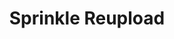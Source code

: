 ---
slug: sprinkle-reupload
title: Sprinkle Reupload
description: "Sprinkle Reupload is an exciting online game. Play for free directly in your browser!"
icon: /images/new_mods/Sprinkle Reupload.png
url: https://wowtbc.net/sprunkin/sprinkle-reupload/index.html
previewImage: /images/new_mods/Sprinkle Reupload.png
type: new mods

# SEO配置
seo:
  title: "Sprinkle Reupload - Play Free Online Game | Fun Browser Games"
  description: "Sprinkle Reupload - Play this fun online game for free in your browser. No download required!"
  ogImage: "/images/new_mods/Sprinkle Reupload.png"
  keywords: "sprinkle-reupload, online game, browser game, free game, new mods game, play online"

videoUrls:
  - https://www.youtube.com/embed/example1
  - https://www.youtube.com/embed/example2

whyPlay:
  title: "Why Play Sprinkle Reupload?"
  items:
    - "Immersive Gameplay: Sprinkle Reupload offers an engaging and immersive gaming experience that will keep you entertained for hours"
    - "Challenging Levels: Test your skills with increasingly difficult challenges and obstacles"
    - "Beautiful Graphics: Enjoy stunning visuals and smooth animations that bring the game world to life"
    - "Regular Updates: New content and features are added regularly to keep the game fresh and exciting"
    - "Free to Play: Experience all the fun without spending a penny"
    - "Community Features: Connect with other players, share strategies, and compete for high scores"
    - "Cross-Platform: Play on any device with a web browser, no downloads required"

features:
  title: "Key Features of Sprinkle Reupload"
  image: "/images/new_mods/Sprinkle Reupload.png"
  items:
    - "Intuitive Controls: Easy to learn controls make Sprinkle Reupload accessible for players of all skill levels"
    - "Multiple Game Modes: Enjoy various gameplay options that provide different challenges and experiences"
    - "Character Customization: Personalize your gaming experience with unique characters and items"
    - "Achievement System: Complete special tasks to earn rewards and recognition"
    - "Leaderboards: Compete with players worldwide and see who can achieve the highest scores"

characteristics:
  title: "Game Characteristics"
  image: "/images/new_mods/Sprinkle Reupload.png"
  items:
    - "Genre: New mods game with elements of strategy and skill"
    - "Difficulty: Suitable for both casual gamers and those seeking a challenge"
    - "Play Time: Quick sessions or extended gameplay, depending on your preference"
    - "Art Style: Vibrant and engaging visuals that enhance the gaming experience"
    - "Sound Design: Immersive audio that complements the gameplay perfectly"

info: "Sprinkle Reupload is an exciting online game that offers players a unique and engaging gaming experience. With its intuitive controls, stunning visuals, and challenging gameplay, Sprinkle Reupload provides hours of entertainment for players of all ages and skill levels. Whether you're looking for a quick gaming session during a break or an extended play session, Sprinkle Reupload delivers an immersive experience that will keep you coming back for more. The game features multiple levels of increasing difficulty, ensuring that players are constantly challenged as they progress. With regular updates adding new content and features, Sprinkle Reupload remains fresh and exciting, providing endless entertainment options for its growing community of players."

howToPlayIntro: "Welcome to Sprinkle Reupload! This guide will walk you through the basics and help you master the game. Whether you're a beginner or looking to improve your skills, these tips and instructions will enhance your gaming experience."

howToPlaySteps:
  - title: "Getting Started"
    description: "Begin your Sprinkle Reupload adventure by familiarizing yourself with the controls. Use your keyboard or mouse to navigate through the game interface. The tutorial will guide you through the basic mechanics and help you understand the objectives."
  - title: "Understanding the Objectives"
    description: "In Sprinkle Reupload, your main goal is to progress through levels by completing specific objectives. Each level presents unique challenges that require different strategies and approaches."
  - title: "Mastering the Controls"
    description: "Practice using the controls to improve your precision and reaction time. Sprinkle Reupload requires quick reflexes and strategic thinking to overcome obstacles and defeat opponents."
  - title: "Utilizing Power-ups"
    description: "Collect power-ups throughout the game to enhance your abilities and overcome difficult challenges. Each power-up offers unique advantages that can be crucial for success."
  - title: "Developing Strategies"
    description: "As you progress in Sprinkle Reupload, develop effective strategies for different scenarios. Analyze patterns, anticipate challenges, and adapt your approach to maximize your performance."

faq:
  title: "Frequently Asked Questions about Sprinkle Reupload"
  items:
    - question: "Is Sprinkle Reupload free to play?"
      answer: "Yes, Sprinkle Reupload is completely free to play directly in your web browser. No downloads or purchases are required to enjoy the full game experience."
    - question: "Can I play Sprinkle Reupload on mobile devices?"
      answer: "Yes, Sprinkle Reupload is optimized for both desktop and mobile play. You can enjoy the game on any device with a web browser and internet connection."
    - question: "Are there any in-game purchases?"
      answer: "While Sprinkle Reupload is free to play, there may be optional in-game purchases available for cosmetic items or additional features that don't affect core gameplay."
    - question: "How often is Sprinkle Reupload updated?"
      answer: "The developers regularly update Sprinkle Reupload with new content, features, and improvements based on player feedback and game performance."
    - question: "Can I play Sprinkle Reupload offline?"
      answer: "Currently, Sprinkle Reupload requires an internet connection to play as it's a browser-based online game."
    - question: "Is Sprinkle Reupload suitable for children?"
      answer: "Yes, Sprinkle Reupload is designed to be family-friendly and suitable for players of all ages."
    - question: "How do I report bugs or issues?"
      answer: "If you encounter any problems while playing Sprinkle Reupload, you can report them through the game's support page or contact the developers directly through their website."
    - question: "Still Have Questions?"
      answer: "If you have additional questions about Sprinkle Reupload that aren't covered in this FAQ, please visit our support center or contact our customer service team for assistance."
---